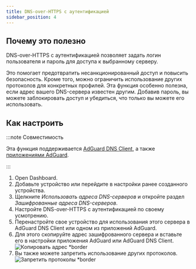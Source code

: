 ```yaml
---
title: DNS-over-HTTPS с аутентификацией
sidebar_position: 4
---
```


## Почему это полезно

DNS-over-HTTPS с аутентификацией позволяет задать логин пользователя и пароль для доступа к выбранному серверу.

Это помогает предотвратить несанкционированный доступ и повысить безопасность. Кроме того, можно ограничить использование других протоколов для конкретных профилей. Эта функция особенно полезна, если адрес вашего DNS-сервера известен другим. Добавив пароль, вы можете заблокировать доступ и убедиться, что только вы можете его использовать.

## Как настроить

:::note Совместимость

Эта функция поддерживается [AdGuard DNS Client](/dns-client/overview.md), а также [приложениями AdGuard](https://adguard.com/welcome.html).

:::

1. Open Dashboard.
2. Добавьте устройство или перейдите в настройки ранее созданного устройства.
3. Щелкните _Использовать адреса DNS-серверов_ и откройте раздел _Зашифрованные адреса DNS-серверов_.
4. Настройте DNS-over-HTTPS с аутентификацией по своему усмотрению.
5. Перенастройте свое устройство для использования этого сервера в AdGuard DNS Client или одном из приложений AdGuard.
6. Для этого скопируйте адрес зашифрованного сервера и вставьте его в настройки приложения AdGuard или AdGuard DNS Client.
   ![Копировать адрес \*border](https://cdn.adtidy.org/content/kb/dns/private/new_dns/connect/doh_step6.png)
7. Вы также можете запретить использование других протоколов.
   ![Запретить протоколы \*border](https://cdn.adtidy.org/content/kb/dns/private/new_dns/connect/deny_protocol.png)
